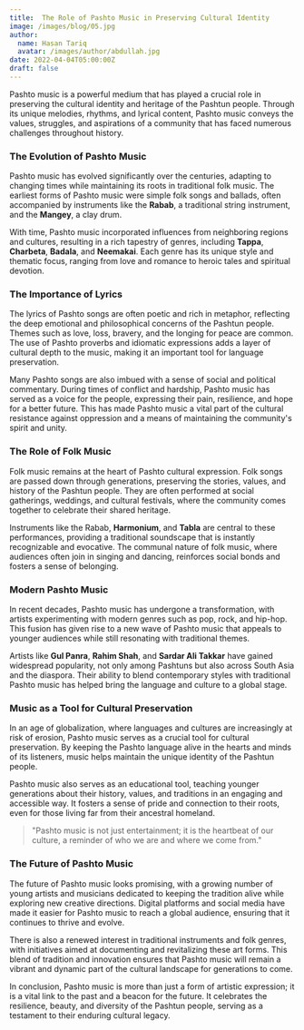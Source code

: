 ```yaml
---
title:  The Role of Pashto Music in Preserving Cultural Identity
image: /images/blog/05.jpg
author:
  name: Hasan Tariq
  avatar: /images/author/abdullah.jpg
date: 2022-04-04T05:00:00Z
draft: false
---
```


Pashto music is a powerful medium that has played a crucial role in preserving the cultural identity and heritage of the Pashtun people. Through its unique melodies, rhythms, and lyrical content, Pashto music conveys the values, struggles, and aspirations of a community that has faced numerous challenges throughout history.

### The Evolution of Pashto Music

Pashto music has evolved significantly over the centuries, adapting to changing times while maintaining its roots in traditional folk music. The earliest forms of Pashto music were simple folk songs and ballads, often accompanied by instruments like the **Rabab**, a traditional string instrument, and the **Mangey**, a clay drum.

With time, Pashto music incorporated influences from neighboring regions and cultures, resulting in a rich tapestry of genres, including **Tappa**, **Charbeta**, **Badala**, and **Neemakai**. Each genre has its unique style and thematic focus, ranging from love and romance to heroic tales and spiritual devotion.

### The Importance of Lyrics

The lyrics of Pashto songs are often poetic and rich in metaphor, reflecting the deep emotional and philosophical concerns of the Pashtun people. Themes such as love, loss, bravery, and the longing for peace are common. The use of Pashto proverbs and idiomatic expressions adds a layer of cultural depth to the music, making it an important tool for language preservation.

Many Pashto songs are also imbued with a sense of social and political commentary. During times of conflict and hardship, Pashto music has served as a voice for the people, expressing their pain, resilience, and hope for a better future. This has made Pashto music a vital part of the cultural resistance against oppression and a means of maintaining the community's spirit and unity.

### The Role of Folk Music

Folk music remains at the heart of Pashto cultural expression. Folk songs are passed down through generations, preserving the stories, values, and history of the Pashtun people. They are often performed at social gatherings, weddings, and cultural festivals, where the community comes together to celebrate their shared heritage.

Instruments like the Rabab, **Harmonium**, and **Tabla** are central to these performances, providing a traditional soundscape that is instantly recognizable and evocative. The communal nature of folk music, where audiences often join in singing and dancing, reinforces social bonds and fosters a sense of belonging.

### Modern Pashto Music

In recent decades, Pashto music has undergone a transformation, with artists experimenting with modern genres such as pop, rock, and hip-hop. This fusion has given rise to a new wave of Pashto music that appeals to younger audiences while still resonating with traditional themes.

Artists like **Gul Panra**, **Rahim Shah**, and **Sardar Ali Takkar** have gained widespread popularity, not only among Pashtuns but also across South Asia and the diaspora. Their ability to blend contemporary styles with traditional Pashto music has helped bring the language and culture to a global stage.

### Music as a Tool for Cultural Preservation

In an age of globalization, where languages and cultures are increasingly at risk of erosion, Pashto music serves as a crucial tool for cultural preservation. By keeping the Pashto language alive in the hearts and minds of its listeners, music helps maintain the unique identity of the Pashtun people.

Pashto music also serves as an educational tool, teaching younger generations about their history, values, and traditions in an engaging and accessible way. It fosters a sense of pride and connection to their roots, even for those living far from their ancestral homeland.

<Blockquote name="Hamid Gul">
  "Pashto music is not just entertainment; it is the heartbeat of our culture, a reminder of who we are and where we come from."
</Blockquote>

### The Future of Pashto Music

The future of Pashto music looks promising, with a growing number of young artists and musicians dedicated to keeping the tradition alive while exploring new creative directions. Digital platforms and social media have made it easier for Pashto music to reach a global audience, ensuring that it continues to thrive and evolve.

There is also a renewed interest in traditional instruments and folk genres, with initiatives aimed at documenting and revitalizing these art forms. This blend of tradition and innovation ensures that Pashto music will remain a vibrant and dynamic part of the cultural landscape for generations to come.

In conclusion, Pashto music is more than just a form of artistic expression; it is a vital link to the past and a beacon for the future. It celebrates the resilience, beauty, and diversity of the Pashtun people, serving as a testament to their enduring cultural legacy.